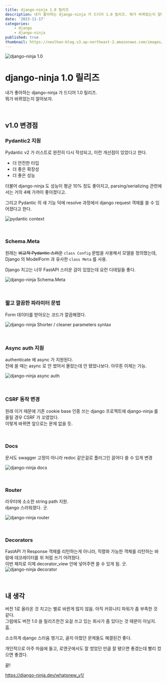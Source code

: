 ```yaml
---
title: django-ninja 1.0 릴리즈
description: 내가 좋아하는 django-ninja 가 드디어 1.0 릴리즈. 뭐가 바뀌었는지 알아보자.
date: '2023-11-17'
categories:
    - django
    - django-ninja
published: true
thumbnail: https://neulhan-blog.s3.ap-northeast-2.amazonaws.com/images/django-ninja-1-릴리즈/2023-11-17-02-06-43.png
---
```


![django-ninja 1.0](https://neulhan-blog.s3.ap-northeast-2.amazonaws.com/images/django-ninja-1-릴리즈/2023-11-17-02-06-43.png)

# django-ninja 1.0 릴리즈

내가 좋아하는 django-ninja 가 드디어 1.0 릴리즈.  
뭐가 바뀌었는지 알아보자.

<br>

## v1.0 변경점

### Pydantic2 지원

Pydantic v2 가 러스트로 완전히 다시 작성되고, 이런 개선점이 있었다고 한다.

-   더 안전한 타입
-   더 좋은 확장성
-   더 좋은 성능

더불어 django-ninja 도 성능이 평균 10% 정도 좋아지고, parsing/serializing 관련에서는 거의 4배 가까이 좋아졌다고.

그리고 Pydantic 의 새 기능 덕에 resolve 과정에서 django request 객체를 쓸 수 있어졌다고 한다.

![pydantic context](https://neulhan-blog.s3.ap-northeast-2.amazonaws.com/images/django-ninja-1-릴리즈/2023-11-17-02-23-45.png)

<br>

### Schema.Meta

원래는 ~~비교적 Pydantic 스러운~~ `class Config` 문법을 사용해서 모델을 정의했는데,  
Django 의 ModelForm 과 유사한 `class Meta` 를 사용.

Django 치고는 너무 FastAPI 스러운 감이 있었는데 요런 디테일들 좋다.

![django-ninja Schema.Meta](https://neulhan-blog.s3.ap-northeast-2.amazonaws.com/images/django-ninja-1-릴리즈/2023-11-17-02-19-16.png)

<br>

### 짧고 깔끔한 파라미터 문법

Form 데이터를 받아오는 코드가 깔끔해졌다.

![django-ninja Shorter / cleaner parameters syntax](https://neulhan-blog.s3.ap-northeast-2.amazonaws.com/images/django-ninja-1-릴리즈/2023-11-17-02-47-06.png)

<br>

### Async auth 지원

authenticate 에 async 가 지원된다.  
전에 쓸 때는 async 로 안 썼어서 몰랐는데 안 됐었나보다. 아무튼 이제는 가능.

![django-ninja async auth](https://neulhan-blog.s3.ap-northeast-2.amazonaws.com/images/django-ninja-1-릴리즈/2023-11-17-02-48-33.png)

<br>

### CSRF 동작 변경

원래 이거 때문에 기존 cookie base 인증 쓰는 django 프로젝트에 django-ninja 를 올릴 경우 CSRF 가 꼬였었다.  
이렇게 바뀌면 앞으로는 문제 없을 듯.

<br>

### Docs

문서도 swagger 고정이 아니라 redoc 같은걸로 플러그인 끌어다 쓸 수 있게 변경

![django-ninja docs](https://neulhan-blog.s3.ap-northeast-2.amazonaws.com/images/django-ninja-1-릴리즈/2023-11-17-03-02-33.png)

<br>

### Router

라우터에 소소한 string path 지원.  
django 스러워졌다. 굿.

![django-ninja router](https://neulhan-blog.s3.ap-northeast-2.amazonaws.com/images/django-ninja-1-릴리즈/2023-11-17-03-03-03.png)

<br>

### Decorators

FastAPI 가 Response 객체를 리턴하는게 아니라, 직렬화 가능한 객체를 리턴하는 바람에 데코레이터를 위 처럼 쓰기 어려웠다.  
이번 패치로 이제 decorator_view 안에 넣어주면 쓸 수 있게 됨. 굿.
![django-ninja decorator](https://neulhan-blog.s3.ap-northeast-2.amazonaws.com/images/django-ninja-1-릴리즈/2023-11-17-03-16-35.png)

<br>

## 내 생각

버전 1로 올라온 것 치고는 별로 바뀐게 많지 않음. 아직 커뮤니티 파워가 좀 부족한 것 같다.  
그럼에도 버전 1.0 을 릴리즈한건 요걸 쓰고 있는 회사가 좀 있다는 것 때문이 아닐지. 흠.

소소하게 django 스러움 챙기고, 골치 아팠던 문제들도 해결된건 좋다.

개인적으로 아주 마음에 들고, 로앤굿에서도 잘 썼었던 만큼 잘 됐으면 좋겠는데 빨리 컸으면 좋겠다.

끝!

https://django-ninja.dev/whatsnew_v1/
